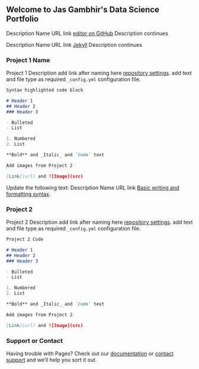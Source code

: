 ## Welcome to Jas Gambhir's Data Science Portfolio

Description Name URL link [editor on GitHub](https://github.com/Gam2828/DataScienceProjects.github.io/edit/main/README.md) 
Description continues

Description Name URL link [Jekyll](https://jekyllrb.com/) Description continues

### Project 1 Name 

Project 1 Description add link after naming here [repository settings](https://github.com/Gam2828/DataSciencePortfolio.github.io/settings/pages). add text and file type as required `_config.yml` configuration file.

```markdown
Syntax highlighted code block

# Header 1
## Header 2
### Header 3

- Bulleted
- List

1. Numbered
2. List

**Bold** and _Italic_ and `Code` text

Add images from Project 2 

[Link](url) and ![Image](src)
```

Update the following text: 
Description Name URL link  [Basic writing and formatting syntax](https://docs.github.com/en/github/writing-on-github/getting-started-with-writing-and-formatting-on-github/basic-writing-and-formatting-syntax).

### Project 2

Project 2 Description add link after naming here [repository settings](https://github.com/Gam2828/DataSciencePortfolio.github.io/settings/pages). add text and file type as required `_config.yml` configuration file.
```markdown
Project 2 Code 

# Header 1
## Header 2
### Header 3

- Bulleted
- List

1. Numbered
2. List

**Bold** and _Italic_ and `Code` text

Add images from Project 2 

[Link](url) and ![Image](src)
```


### Support or Contact

Having trouble with Pages? Check out our [documentation](https://docs.github.com/categories/github-pages-basics/) or [contact support](https://support.github.com/contact) and we’ll help you sort it out.
